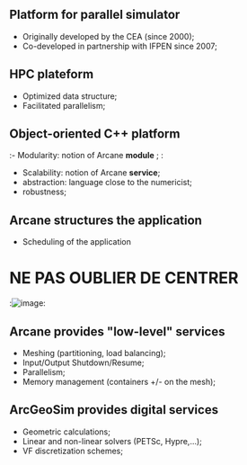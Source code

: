 
## Platform for parallel simulator

- Originally developed by the CEA (since 2000);
- Co-developed in partnership with IFPEN since 2007;

## HPC plateform

- Optimized data structure; 
- Facilitated parallelism;

## Object-oriented C++ platform

:- Modularity: notion of Arcane **module** ; :
- Scalability: notion of Arcane **service**;
- abstraction: language close to the numericist;
- robustness;

## Arcane structures the application

- Scheduling of the application

# NE PAS OUBLIER DE CENTRER

:![image](https://user-images.githubusercontent.com/108274354/176191561-3e65f7a2-5a76-4a00-a47d-de3909b3d763.png):

## Arcane provides "low-level" services

- Meshing (partitioning, load balancing);
- Input/Output Shutdown/Resume;
- Parallelism;
- Memory management (containers +/- on the mesh);

## ArcGeoSim provides digital services

- Geometric calculations;
- Linear and non-linear solvers (PETSc, Hypre,...);
- VF discretization schemes;
